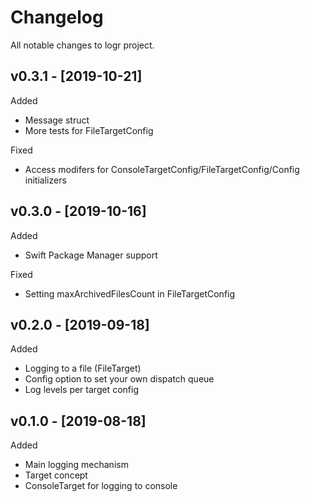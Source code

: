 # Changelog

All notable changes to logr project.

## v0.3.1 - [2019-10-21]

Added
* Message struct
* More tests for FileTargetConfig

Fixed
* Access modifers for ConsoleTargetConfig/FileTargetConfig/Config initializers

## v0.3.0 - [2019-10-16]

Added
* Swift Package Manager support

Fixed
* Setting maxArchivedFilesCount in FileTargetConfig 

## v0.2.0 - [2019-09-18]

Added
* Logging to a file (FileTarget)
* Config option to set your own dispatch queue
* Log levels per target config

## v0.1.0 - [2019-08-18]

Added
* Main logging mechanism
* Target concept
* ConsoleTarget for logging to console
